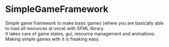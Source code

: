 # SimpleGameFramework
Simple game framework to make basic games (where you are basically able to load all resources at once) with SFML library.    
It takes care of game states, gui, resource management and animations.    
Making simple games with it is freaking easy.      
